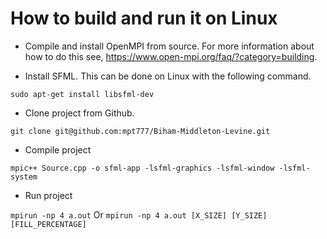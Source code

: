 # How to build and run it on Linux

* Compile and install OpenMPI from source. For more information about how to do this see, 
https://www.open-mpi.org/faq/?category=building.

* Install SFML. This can be done on Linux with the following command.

`sudo apt-get install libsfml-dev`

* Clone project from Github.

`git clone git@github.com:mpt777/Biham-Middleton-Levine.git`

* Compile project

`mpic++ Source.cpp -o sfml-app -lsfml-graphics -lsfml-window -lsfml-system`

* Run project

`mpirun -np 4 a.out`
Or
`mpirun -np 4 a.out [X_SIZE] [Y_SIZE] [FILL_PERCENTAGE]`
